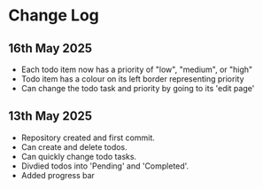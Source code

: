 # Change Log

## 16th May 2025

- Each todo item now has a priority of "low", "medium", or "high"
- Todo item has a colour on its left border representing priority
- Can change the todo task and priority by going to its 'edit page'

## 13th May 2025

- Repository created and first commit.
- Can create and delete todos.
- Can quickly change todo tasks.
- Divdied todos into 'Pending' and 'Completed'.
- Added progress bar
